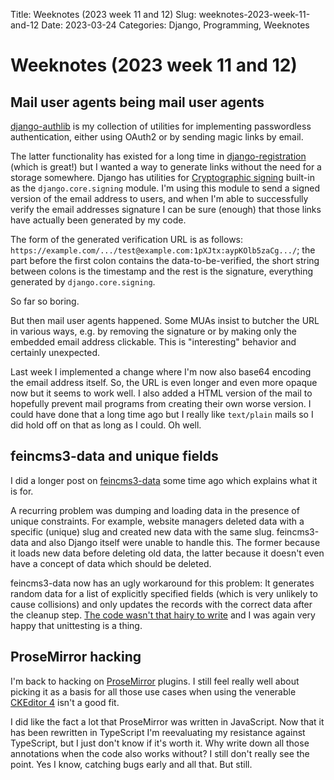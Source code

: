 Title: Weeknotes (2023 week 11 and 12)
Slug: weeknotes-2023-week-11-and-12
Date: 2023-03-24
Categories: Django, Programming, Weeknotes

# Weeknotes (2023 week 11 and 12)

## Mail user agents being mail user agents

[django-authlib](https://pypi.org/project/django-authlib/) is my collection of utilities for implementing passwordless authentication, either using OAuth2 or by sending magic links by email.

The latter functionality has existed for a long time in [django-registration](https://pypi.org/project/django-registration/) (which is great!) but I wanted a way to generate links without the need for a storage somewhere. Django has utilities for [Cryptographic signing](https://docs.djangoproject.com/en/4.1/topics/signing/) built-in as the `django.core.signing` module. I'm using this module to send a signed version of the email address to users, and when I'm able to successfully verify the email addresses signature I can be sure (enough) that those links have actually been generated by my code.

The form of the generated verification URL is as follows: `https://example.com/.../test@example.com:1pXJtx:aypKOlb5zaCg.../`; the part before the first colon contains the data-to-be-verified, the short string between colons is the timestamp and the rest is the signature, everything generated by `django.core.signing`.

So far so boring.

But then mail user agents happened. Some MUAs insist to butcher the URL in various ways, e.g. by removing the signature or by making only the embedded email address clickable. This is "interesting" behavior and certainly unexpected.

Last week I implemented a change where I'm now also base64 encoding the email address itself. So, the URL is even longer and even more opaque now but it seems to work well. I also added a HTML version of the mail to hopefully prevent mail programs from creating their own worse version. I could have done that a long time ago but I really like `text/plain` mails so I did hold off on that as long as I could. Oh well.

## feincms3-data and unique fields

I did a longer post on [feincms3-data](https://406.ch/writing/moving-data-including-deletions-between-the-same-django-app-running-in-different-environments/) some time ago which explains what it is for.

A recurring problem was dumping and loading data in the presence of unique constraints. For example, website managers deleted data with a specific (unique) slug and created new data with the same slug. feincms3-data and also Django itself were unable to handle this. The former because it loads new data before deleting old data, the latter because it doesn't even have a concept of data which should be deleted.

feincms3-data now has an ugly workaround for this problem: It generates random data for a list of explicitly specified fields (which is very unlikely to cause collisions) and only updates the records with the correct data after the cleanup step. [The code wasn't that hairy to write](https://github.com/matthiask/feincms3-data/commit/9324605dc8dcb32ee4118adca0668643597ec130) and I was again very happy that unittesting is a thing.

## ProseMirror hacking

I'm back to hacking on [ProseMirror](https://prosemirror.net/) plugins. I still feel really well about picking it as a basis for all those use cases when using the venerable [CKEditor 4](https://ckeditor.com/ckeditor-4/) isn't a good fit.

I did like the fact a lot that ProseMirror was written in JavaScript. Now that it has been rewritten in TypeScript I'm reevaluating my resistance against TypeScript, but I just don't know if it's worth it. Why write down all those annotations when the code also works without? I still don't really see the point. Yes I know, catching bugs early and all that. But still.

